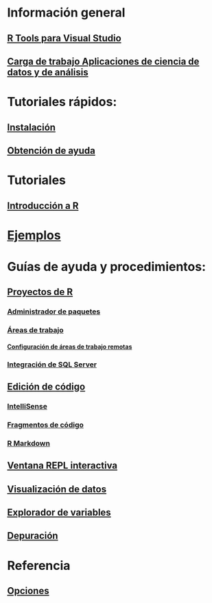 # Información general
## [R Tools para Visual Studio](index.md)
## [Carga de trabajo Aplicaciones de ciencia de datos y de análisis](data-science-workload.md)
# Tutoriales rápidos:
## [Instalación](installation.md)
## [Obtención de ayuda](getting-started-help.md)
# Tutoriales
## [Introducción a R](getting-started-with-r.md)
# [Ejemplos](getting-started-samples.md)
# Guías de ayuda y procedimientos:
## [Proyectos de R](projects.md)
### [Administrador de paquetes](package-manager.md)
### [Áreas de trabajo](workspaces.md)
#### [Configuración de áreas de trabajo remotas](workspaces-remote-setup.md)
### [Integración de SQL Server](sql-server.md)
## [Edición de código](code-editing.md)
### [IntelliSense](code-intellisense.md)
### [Fragmentos de código](code-snippets.md)
### [R Markdown](rmarkdown.md)
## [Ventana REPL interactiva](interactive-repl.md)
## [Visualización de datos](visualizing-data.md)
## [Explorador de variables](variable-explorer.md)
## [Depuración](debugging.md)
# Referencia
## [Opciones](options.md)